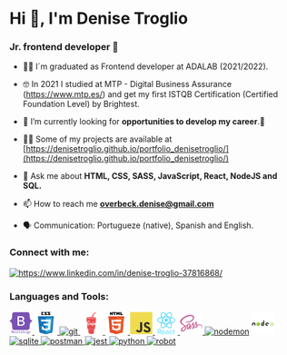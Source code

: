 
<h1 align="left">Hi 👋, I'm Denise Troglio</h1>
<h3 align="left">Jr. frontend developer 🚀</h3>

- 👨‍💻 I´m graduated as Frontend developer at ADALAB (2021/2022).

- 🤓 In 2021 I studied at MTP - Digital Business Assurance (https://www.mtp.es/) and get my first ISTQB Certification (Certified Foundation Level) by Brightest. 

- 🔭 I’m currently looking for **opportunities to develop my career**.🚀

- 👨‍💻 Some of my projects are available at [https://denisetroglio.github.io/portfolio_denisetroglio/](https://denisetroglio.github.io/portfolio_denisetroglio/)

- 💬 Ask me about **HTML, CSS, SASS, JavaScript, React, NodeJS and SQL.**

- 📫 How to reach me **overbeck.denise@gmail.com**

- 🗣️ Communication: Portugueze (native), Spanish and English.


<h3 align="left">Connect with me:</h3>
<p align="left">
<a href="https://linkedin.com/in/https://www.linkedin.com/in/denise-troglio-37816868/" target="blank"><img align="center" src="https://raw.githubusercontent.com/rahuldkjain/github-profile-readme-generator/master/src/images/icons/Social/linked-in-alt.svg" alt="https://www.linkedin.com/in/denise-troglio-37816868/" height="30" width="40" /></a>
</p>

<h3 align="left">Languages and Tools:</h3>
<p align="left"> <a href="https://getbootstrap.com" target="_blank" rel="noreferrer"> <img src="https://raw.githubusercontent.com/devicons/devicon/master/icons/bootstrap/bootstrap-plain-wordmark.svg" alt="bootstrap" width="40" height="40"/> </a> <a href="https://www.w3schools.com/css/" target="_blank" rel="noreferrer"> <img src="https://raw.githubusercontent.com/devicons/devicon/master/icons/css3/css3-original-wordmark.svg" alt="css3" width="40" height="40"/> </a> <a href="https://git-scm.com/" target="_blank" rel="noreferrer"> <img src="https://www.vectorlogo.zone/logos/git-scm/git-scm-icon.svg" alt="git" width="40" height="40"/> </a> <a href="https://gulpjs.com" target="_blank" rel="noreferrer"> <img src="https://raw.githubusercontent.com/devicons/devicon/master/icons/gulp/gulp-plain.svg" alt="gulp" width="40" height="40"/> </a> <a href="https://www.w3.org/html/" target="_blank" rel="noreferrer"> <img src="https://raw.githubusercontent.com/devicons/devicon/master/icons/html5/html5-original-wordmark.svg" alt="html5" width="40" height="40"/> </a> <a href="https://developer.mozilla.org/en-US/docs/Web/JavaScript" target="_blank" rel="noreferrer"> <img src="https://raw.githubusercontent.com/devicons/devicon/master/icons/javascript/javascript-original.svg" alt="javascript" width="40" height="40"/> </a><a href="https://reactjs.org/" target="_blank" rel="noreferrer"> <img src="https://raw.githubusercontent.com/devicons/devicon/master/icons/react/react-original-wordmark.svg" alt="react" width="40" height="40"/> </a> <a href="https://sass-lang.com" target="_blank" rel="noreferrer"> <img src="https://raw.githubusercontent.com/devicons/devicon/master/icons/sass/sass-original.svg" alt="sass" width="40" height="40"/> </a> 
<a href="https://www.npmjs.com/package/nodemon" target="_blank" rel="noreferrer"> <img src="https://user-images.githubusercontent.com/13700/35731649-652807e8-080e-11e8-88fd-1b2f6d553b2d.png" alt="nodemon" width="45" height="45"/></a>
<a href="https://nodejs.org/en/" target="_blank" rel="noreferrer"> <img src="https://raw.githubusercontent.com/devicons/devicon/master/icons/nodejs/nodejs-original-wordmark.svg" alt="nodejs" width="40" height="40"/> </a> 
<a href="https://www.sqlite.org/index.html" target="_blank" rel="sqlite"> <img src="https://i.blogs.es/ef26c3/81789893-2daf-418f-a041-8d37ee55b9a0/1366_2000.jpeg" alt="sqlite" width="80" height="30"/> </a> <a href="https://postman.com" target="_blank" rel="noreferrer"> <img src="https://www.vectorlogo.zone/logos/getpostman/getpostman-icon.svg" alt="postman" width="40" height="40"/> </a>
<a href="https://jestjs.io/es-ES/docs/api" target="_blank" rel="jest"> <img src="https://miro.medium.com/max/478/1*ZEpgDdBxq69A9XXy-SxRMg.png" alt="jest" width="80" height="30"/> </a> 
<a href="https://www.python.org/" target="_blank" rel="python"> <img src="https://www.kindpng.com/picc/m/29-293929_python-png-pic-python-software-logo-png-transparent.png" alt="python" width="80" height="30"/> </a>
<a href="https://robotframework.org/" target="_blank" rel="robot"><img src="https://0701.static.prezi.com/preview/v2/h33ksknq5vnxn6emfh666mckwd6jc3sachvcdoaizecfr3dnitcq_3_0.png" alt="robot" width="70" height="50"/></a></p>








